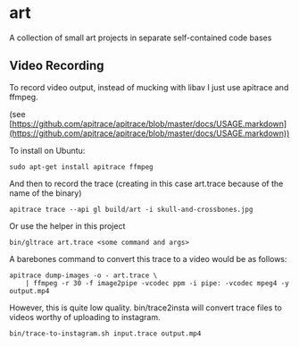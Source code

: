 # art
A collection of small art projects in separate self-contained code bases

## Video Recording

To record video output, instead of mucking with libav I just use apitrace and ffmpeg.

(see [https://github.com/apitrace/apitrace/blob/master/docs/USAGE.markdown](https://github.com/apitrace/apitrace/blob/master/docs/USAGE.markdown))

To install on Ubuntu:

```
sudo apt-get install apitrace ffmpeg
```

And then to record the trace (creating in this case art.trace because of the name of the binary)

```
apitrace trace --api gl build/art -i skull-and-crossbones.jpg
```

Or use the helper in this project
```
bin/gltrace art.trace <some command and args>
```

A barebones command to convert this trace to a video would be as follows:

```
apitrace dump-images -o - art.trace \
    | ffmpeg -r 30 -f image2pipe -vcodec ppm -i pipe: -vcodec mpeg4 -y output.mp4
```

However, this is quite low quality. bin/trace2insta will convert trace files to videos worthy of uploading to instagram.

```
bin/trace-to-instagram.sh input.trace output.mp4
```
